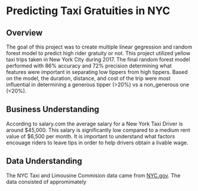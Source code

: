 # Predicting Taxi Gratuities in NYC
<section> <h2>Overview</h2>
The goal of this project was to create multiple linear gegression and random forest model to predict high rider gratuity or not. This project utilized yellow taxi trips taken in New York City during 2017. The final random forest model performed with 86% accuracy and 72% precision determining what features were important in separating low tippers from high tippers. Based on the model, the duration, distance, and cost of the trip were most influential in determining a generous tipper (>20%) vs a non_generous one (<20%).
</section>
  
<section>
  <h2>Business Understanding</h2>
  According to salary.com the average salary for a New York Taxi Driver is around $45,000. This salary is significantly low compared to a medium rent value of $6,500 per month. It is important to understand what factors encouage riders to leave tips in order to help drivers obtain a livable wage.
</section>

<section>
  <h2> Data Understanding</h2>
  The NYC Taxi and Limousine Commision data came from <a href="https://www.nyc.gov/site/tlc/about/tlc-trip-record-data.page">NYC.gov</a>. The data consisted of appromimately
</section>

